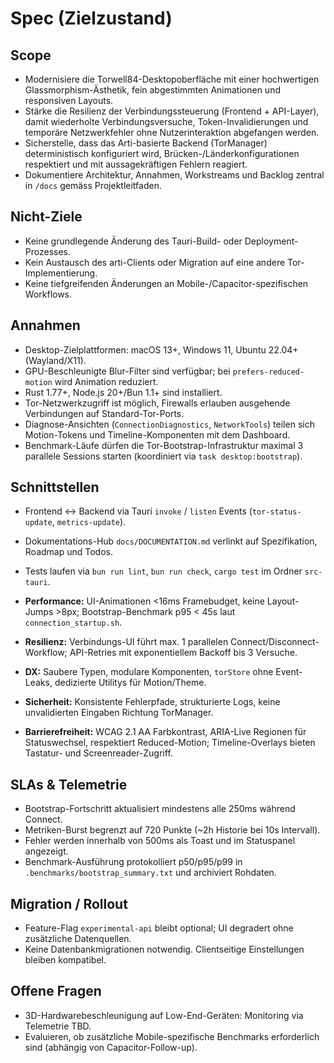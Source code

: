 # Spec (Zielzustand)

## Scope
- Modernisiere die Torwell84-Desktopoberfläche mit einer hochwertigen Glassmorphism-Ästhetik, fein abgestimmten Animationen und responsiven Layouts.
- Stärke die Resilienz der Verbindungssteuerung (Frontend + API-Layer), damit wiederholte Verbindungsversuche, Token-Invalidierungen und temporäre Netzwerkfehler ohne Nutzerinteraktion abgefangen werden.
- Sicherstelle, dass das Arti-basierte Backend (TorManager) deterministisch konfiguriert wird, Brücken-/Länderkonfigurationen respektiert und mit aussagekräftigen Fehlern reagiert.
- Dokumentiere Architektur, Annahmen, Workstreams und Backlog zentral in `/docs` gemäss Projektleitfaden.

## Nicht-Ziele
- Keine grundlegende Änderung des Tauri-Build- oder Deployment-Prozesses.
- Kein Austausch des arti-Clients oder Migration auf eine andere Tor-Implementierung.
- Keine tiefgreifenden Änderungen an Mobile-/Capacitor-spezifischen Workflows.

## Annahmen
- Desktop-Zielplattformen: macOS 13+, Windows 11, Ubuntu 22.04+ (Wayland/X11).
- GPU-Beschleunigte Blur-Filter sind verfügbar; bei `prefers-reduced-motion` wird Animation reduziert.
- Rust 1.77+, Node.js 20+/Bun 1.1+ sind installiert.
- Tor-Netzwerkzugriff ist möglich, Firewalls erlauben ausgehende Verbindungen auf Standard-Tor-Ports.
- Diagnose-Ansichten (`ConnectionDiagnostics`, `NetworkTools`) teilen sich Motion-Tokens und Timeline-Komponenten mit dem Dashboard.
- Benchmark-Läufe dürfen die Tor-Bootstrap-Infrastruktur maximal 3 parallele Sessions starten (koordiniert via `task desktop:bootstrap`).

## Schnittstellen
- Frontend ↔ Backend via Tauri `invoke` / `listen` Events (`tor-status-update`, `metrics-update`).
- Dokumentations-Hub `docs/DOCUMENTATION.md` verlinkt auf Spezifikation, Roadmap und Todos.
- Tests laufen via `bun run lint`, `bun run check`, `cargo test` im Ordner `src-tauri`.

- **Performance:** UI-Animationen <16ms Framebudget, keine Layout-Jumps >8px; Bootstrap-Benchmark p95 < 45s laut `connection_startup.sh`.
- **Resilienz:** Verbindungs-UI führt max. 1 parallelen Connect/Disconnect-Workflow; API-Retries mit exponentiellem Backoff bis 3 Versuche.
- **DX:** Saubere Typen, modulare Komponenten, `torStore` ohne Event-Leaks, dedizierte Utilitys für Motion/Theme.
- **Sicherheit:** Konsistente Fehlerpfade, strukturierte Logs, keine unvalidierten Eingaben Richtung TorManager.
- **Barrierefreiheit:** WCAG 2.1 AA Farbkontrast, ARIA-Live Regionen für Statuswechsel, respektiert Reduced-Motion; Timeline-Overlays bieten Tastatur- und Screenreader-Zugriff.

## SLAs & Telemetrie
- Bootstrap-Fortschritt aktualisiert mindestens alle 250ms während Connect.
- Metriken-Burst begrenzt auf 720 Punkte (~2h Historie bei 10s Intervall).
- Fehler werden innerhalb von 500ms als Toast und im Statuspanel angezeigt.
- Benchmark-Ausführung protokolliert p50/p95/p99 in `.benchmarks/bootstrap_summary.txt` und archiviert Rohdaten.

## Migration / Rollout
- Feature-Flag `experimental-api` bleibt optional; UI degradert ohne zusätzliche Datenquellen.
- Keine Datenbankmigrationen notwendig. Clientseitige Einstellungen bleiben kompatibel.

## Offene Fragen
- 3D-Hardwarebeschleunigung auf Low-End-Geräten: Monitoring via Telemetrie TBD.
- Evaluieren, ob zusätzliche Mobile-spezifische Benchmarks erforderlich sind (abhängig von Capacitor-Follow-up).
